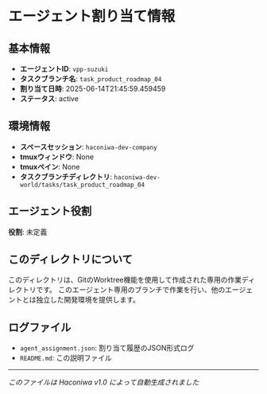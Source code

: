 # エージェント割り当て情報

## 基本情報
- **エージェントID**: `vpp-suzuki`
- **タスクブランチ名**: `task_product_roadmap_04`
- **割り当て日時**: 2025-06-14T21:45:59.459459
- **ステータス**: active

## 環境情報
- **スペースセッション**: `haconiwa-dev-company`
- **tmuxウィンドウ**: None
- **tmuxペイン**: None
- **タスクブランチディレクトリ**: `haconiwa-dev-world/tasks/task_product_roadmap_04`

## エージェント役割
**役割**: 未定義

## このディレクトリについて
このディレクトリは、GitのWorktree機能を使用して作成された専用の作業ディレクトリです。
このエージェント専用のブランチで作業を行い、他のエージェントとは独立した開発環境を提供します。

## ログファイル
- `agent_assignment.json`: 割り当て履歴のJSON形式ログ
- `README.md`: この説明ファイル

---
*このファイルは Haconiwa v1.0 によって自動生成されました*
